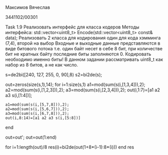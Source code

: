 Максимов Вячеслав 

3441102/00301


Task 1.9
Реализовать интерфейс для класса кодеров
Методы интерфейса:
std::vector<uint8_t> Encode(std::vector<uint8_t> const& data);
Реализовать 2 класса для кодирования один для кода хэмминга (7,4), второй на выбор
Входные и выходные данные представляются в виде битового потока т.е. один байт несет в себе 8 бит, при количестве бит не кратных байту последние биты заполняются 0. Кодировать необходимо именно биты!
В данном задании рассматривать uint8_t как набор из 8 битов, а не как число.



s=de2bi([240, 127, 255, 0, 90],8)
s2=bi2de(s);

out=zeros(size(s,1),14);
for i=1:size(s,1)
    a1=mod(sum(s(i,[1,3,4])),2);
    a2=mod(sum(s(i,[1,2,3])),2);
    a3=mod(sum(s(i,[2,3,4])),2);
    out(i,1:7)=[a1 a2 a3 s(i,[1:4])];
    
    a1=mod(sum(s(i,[5,7,8])),2);
    a2=mod(sum(s(i,[5,6,7])),2);
    a3=mod(sum(s(i,[6,7,8])),2);
    out(i,8:14)=[a1 a2 a3 s(i,[5:8])]
end

out=out';
 out=out(1:end)

for i=1:length(out)/8
    res(i)=bi2de(out(1+8*(i-1):8*(i)))
end
res
